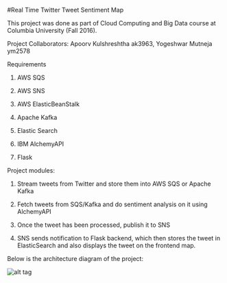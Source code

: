 #Real Time Twitter Tweet Sentiment Map


This project was done as part of Cloud Computing and Big Data course at Columbia University (Fall 2016).


Project Collaborators: Apoorv Kulshreshtha ak3963, Yogeshwar Mutneja ym2578


Requirements

1. AWS SQS

2. AWS SNS

3. AWS ElasticBeanStalk

4. Apache Kafka

5. Elastic Search

6. IBM AlchemyAPI

7. Flask


 
Project modules:

1. Stream tweets from Twitter and store them into AWS SQS or Apache Kafka

2. Fetch tweets from SQS/Kafka and do sentiment analysis on it using AlchemyAPI

3. Once the tweet has been processed, publish it to SNS

4. SNS sends notification to Flask backend, which then stores the tweet in ElasticSearch and also displays the tweet on the frontend map.


Below is the architecture diagram of the project:

![alt tag](http://i.imgur.com/ouIDUJT.png)
